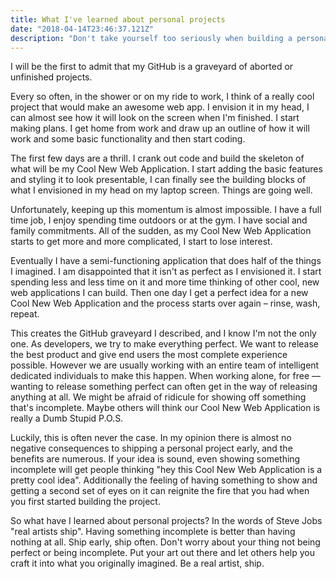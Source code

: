 ```yaml
---
title: What I've learned about personal projects
date: "2018-04-14T23:46:37.121Z"
description: "Don't take yourself too seriously when building a personal project. Having something to show that's incomplete is better than nothing at all."
---
```


I will be the first to admit that my GitHub is a graveyard of aborted or unfinished projects.

Every so often, in the shower or on my ride to work, I think of a really cool project that would make an awesome web app. I envision it in my head, I can almost see how it will look on the screen when I'm finished. I start making plans. I get home from work and draw up an outline of how it will work and some basic functionality and then start coding.

The first few days are a thrill. I crank out code and build the skeleton of what will be my Cool New Web Application. I start adding the basic features and styling it to look presentable, I can finally see the building blocks of what I envisioned in my head on my laptop screen. Things are going well.

Unfortunately, keeping up this momentum is almost impossible. I have a full time job, I enjoy spending time outdoors or at the gym. I have social and family commitments. All of the sudden, as my Cool New Web Application starts to get more and more complicated, I start to lose interest.

Eventually I have a semi-functioning application that does half of the things I imagined. I am disappointed that it isn't as perfect as I envisioned it. I start spending less and less time on it and more time thinking of other cool, new web applications I can build. Then one day I get a perfect idea for a new Cool New Web Application and the process starts over again – rinse, wash, repeat.

This creates the GitHub graveyard I described, and I know I'm not the only one. As developers, we try to make everything perfect. We want to release the best product and give end users the most complete experience possible. However we are usually working with an entire team of intelligent dedicated individuals to make this happen. When working alone, for free — wanting to release something perfect can often get in the way of releasing anything at all. We might be afraid of ridicule for showing off something that's incomplete. Maybe others will think our Cool New Web Application is really a Dumb Stupid P.O.S.

Luckily, this is often never the case. In my opinion there is almost no negative consequences to shipping a personal project early, and the benefits are numerous. If your idea is sound, even showing something incomplete will get people thinking "hey this Cool New Web Application is a pretty cool idea". Additionally the feeling of having something to show and getting a second set of eyes on it can reignite the fire that you had when you first started building the project.

So what have I learned about personal projects? In the words of Steve Jobs "real artists ship". Having something incomplete is better than having nothing at all. Ship early, ship often. Don't worry about your thing not being perfect or being incomplete. Put your art out there and let others help you craft it into what you originally imagined. Be a real artist, ship.
